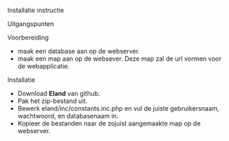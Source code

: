 Installatie instructie

Uitgangspunten


Voorbereiding
- maak een database aan op de webserver.
- maak een map aan op de websever. Deze map zal de url vormen voor de webapplicatie.

Installatie
- Download <b>Eland</b> van github.
- Pak het zip-bestand uit.
- Bewerk eland/inc/constants.inc.php en vul de juiste gebruikersnaam, wachtwoord, en databasenaam in.
- Kopieer de bestanden naar de zojuist aangemaakte map op de webserver.
 
